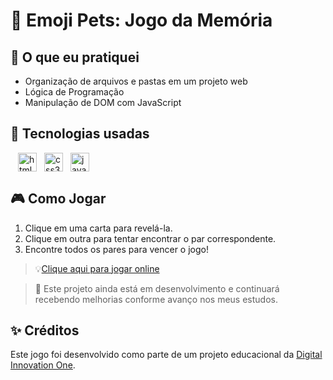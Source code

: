 # 🐾 Emoji Pets: Jogo da Memória

## **🧠 O que eu pratiquei**

- Organização de arquivos e pastas em um projeto web
- Lógica de Programação
- Manipulação de DOM com JavaScript

## **🚀 Tecnologias usadas**

<img width="12" /><img src="https://cdn.jsdelivr.net/gh/devicons/devicon/icons/html5/html5-original.svg" height="30" alt="html5 logo"  /><img width="12" /><img src="https://cdn.jsdelivr.net/gh/devicons/devicon/icons/css3/css3-original.svg" height="30" alt="css3 logo"  /><img width="12" /><img src="https://cdn.jsdelivr.net/gh/devicons/devicon/icons/javascript/javascript-original.svg" height="30" alt="javascript logo"  />

## 🎮 Como Jogar

1. Clique em uma carta para revelá-la.
2. Clique em outra para tentar encontrar o par correspondente.
3. Encontre todos os pares para vencer o jogo!

> 💡[Clique aqui para jogar online](https://mirellanovroch.github.io/JogoDaMemoria-game-project/)

> 📌 Este projeto ainda está em desenvolvimento e continuará recebendo melhorias conforme avanço nos meus estudos.

## ✨ Créditos

Este jogo foi desenvolvido como parte de um projeto educacional da [Digital Innovation One](https://www.dio.me/).

